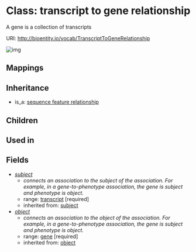 # Class: transcript to gene relationship


A gene is a collection of transcripts

URI: http://bioentity.io/vocab/TranscriptToGeneRelationship

![img](http://yuml.me/diagram/nofunky/class/\[SequenceFeatureRelationship]^-\[TranscriptToGeneRelationship],%20\[TranscriptToGeneRelationship]-%20subject>\[Transcript],%20\[TranscriptToGeneRelationship]-%20object>\[Gene],%20)
## Mappings

## Inheritance

 *  is_a: [sequence feature relationship](SequenceFeatureRelationship.md)
## Children

## Used in

## Fields

 * _[subject](subject.md)_
    * _connects an association to the subject of the association. For example, in a gene-to-phenotype association, the gene is subject and phenotype is object._
    * range: [transcript](Transcript.md) [required]
    * inherited from: [subject](subject.md)
 * _[object](object.md)_
    * _connects an association to the object of the association. For example, in a gene-to-phenotype association, the gene is subject and phenotype is object._
    * range: [gene](Gene.md) [required]
    * inherited from: [object](object.md)

